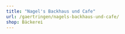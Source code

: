 ```yaml
---
title: "Nagel's Backhaus und Cafe"
url: /gaertringen/nagels-backhaus-und-cafe/
shop: Bäckerei
---
```

